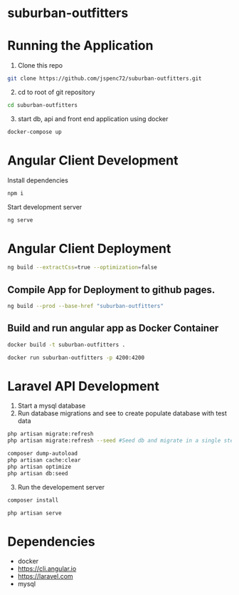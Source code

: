 # suburban-outfitters

# Running the Application

1. Clone this repo

```bash
git clone https://github.com/jspenc72/suburban-outfitters.git
```
2. cd to root of git repository

```bash
cd suburban-outfitters
```

3. start db, api and front end application using docker

```bash
docker-compose up
```

# Angular Client Development

Install dependencies

```bash
npm i
```

Start development server

```bash
ng serve
```

# Angular Client Deployment

```bash
ng build --extractCss=true --optimization=false
```
## Compile App for Deployment to github pages.

```bash
ng build --prod --base-href "suburban-outfitters"

```

## Build and run angular app as Docker Container

```bash
docker build -t suburban-outfitters .
```

```bash
docker run suburban-outfitters -p 4200:4200 
```

# Laravel API Development

1. Start a mysql database
2. Run database migrations and see to create populate database with test data

```bash
php artisan migrate:refresh
php artisan migrate:refresh --seed #Seed db and migrate in a single step
```

```bash
composer dump-autoload
php artisan cache:clear
php artisan optimize
php artisan db:seed
```

3. Run the developement server

```bash
composer install
```

```bash
php artisan serve
```

# Dependencies

- docker
- https://cli.angular.io
- https://laravel.com
- mysql